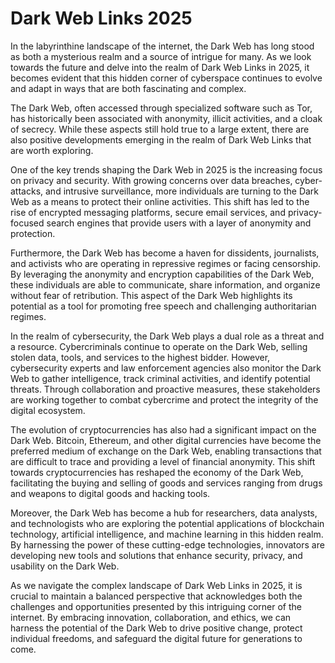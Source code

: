 # Dark Web Links 2025

In the labyrinthine landscape of the internet, the Dark Web has long stood as both a mysterious realm and a source of intrigue for many. As we look towards the future and delve into the realm of Dark Web Links in 2025, it becomes evident that this hidden corner of cyberspace continues to evolve and adapt in ways that are both fascinating and complex.

The Dark Web, often accessed through specialized software such as Tor, has historically been associated with anonymity, illicit activities, and a cloak of secrecy. While these aspects still hold true to a large extent, there are also positive developments emerging in the realm of Dark Web Links that are worth exploring.

One of the key trends shaping the Dark Web in 2025 is the increasing focus on privacy and security. With growing concerns over data breaches, cyber-attacks, and intrusive surveillance, more individuals are turning to the Dark Web as a means to protect their online activities. This shift has led to the rise of encrypted messaging platforms, secure email services, and privacy-focused search engines that provide users with a layer of anonymity and protection.

Furthermore, the Dark Web has become a haven for dissidents, journalists, and activists who are operating in repressive regimes or facing censorship. By leveraging the anonymity and encryption capabilities of the Dark Web, these individuals are able to communicate, share information, and organize without fear of retribution. This aspect of the Dark Web highlights its potential as a tool for promoting free speech and challenging authoritarian regimes.

In the realm of cybersecurity, the Dark Web plays a dual role as a threat and a resource. Cybercriminals continue to operate on the Dark Web, selling stolen data, tools, and services to the highest bidder. However, cybersecurity experts and law enforcement agencies also monitor the Dark Web to gather intelligence, track criminal activities, and identify potential threats. Through collaboration and proactive measures, these stakeholders are working together to combat cybercrime and protect the integrity of the digital ecosystem.

The evolution of cryptocurrencies has also had a significant impact on the Dark Web. Bitcoin, Ethereum, and other digital currencies have become the preferred medium of exchange on the Dark Web, enabling transactions that are difficult to trace and providing a level of financial anonymity. This shift towards cryptocurrencies has reshaped the economy of the Dark Web, facilitating the buying and selling of goods and services ranging from drugs and weapons to digital goods and hacking tools.

Moreover, the Dark Web has become a hub for researchers, data analysts, and technologists who are exploring the potential applications of blockchain technology, artificial intelligence, and machine learning in this hidden realm. By harnessing the power of these cutting-edge technologies, innovators are developing new tools and solutions that enhance security, privacy, and usability on the Dark Web.

As we navigate the complex landscape of Dark Web Links in 2025, it is crucial to maintain a balanced perspective that acknowledges both the challenges and opportunities presented by this intriguing corner of the internet. By embracing innovation, collaboration, and ethics, we can harness the potential of the Dark Web to drive positive change, protect individual freedoms, and safeguard the digital future for generations to come.